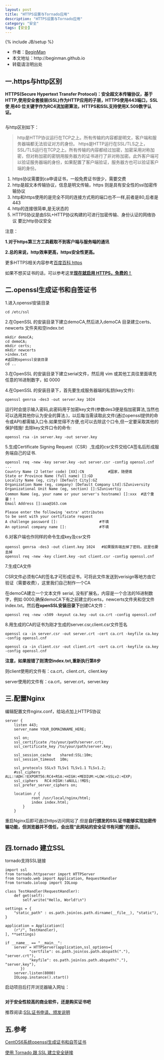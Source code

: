 ```yaml
---
layout: post
title: "HTTPS设置与Tornado应用"
description: "HTTPS设置与Tornado应用"
category: "安全"
tags: [安全]
---
```

{% include JB/setup %}
<ul>
    <li>作者：<a href="http://weibo.com/beginman" target="blank">BeginMan</a></li>
    <li>本文地址：http://beginman.github.io</li>
    <li>转载请注明出处</li>
</ul>
<h2>一.https与http区别</h2>

<p><strong>HTTPS(Secure Hypertext Transfer Protocol)：安全超文本传输协议，基于HTTP,使用安全套接层(SSL)作为HTTP应用的子层，HTTPS使用443端口，SSL使 用40 位关键字作为RC4流加密算法，HTTPS和SSL支持使用X.509数字认证。</strong></p>

<p><img src="http://beginman.qiniudn.com/https.jpg" alt="" /></p>

<p>与http区别如下：</p>

<blockquote>
  <p>http是HTTP协议运行在TCP之上。所有传输的内容都是明文，客户端和服务器端都无法验证对方的身份。
  https是HTTP运行在SSL/TLS之上，SSL/TLS运行在TCP之上。所有传输的内容都经过加密，加密采用对称加密，但对称加密的密钥用服务器方的证书进行了非对称加密。此外客户端可以验证服务器端的身份，如果配置了客户端验证，服务器方也可以验证客户端的身份。</p>
</blockquote>

<ol>
<li>https协议需要到ca申请证书，一般免费证书很少，需要交费</li>
<li>http是超文本传输协议，信息是明文传输，https 则是具有安全性的ssl加密传输协议</li>
<li>http和https使用的是完全不同的连接方式用的端口也不一样,前者是80,后者是443</li>
<li>http的连接很简单,是无状态的</li>
<li>HTTPS协议是由SSL+HTTP协议构建的可进行加密传输、身份认证的网络协议 要比http协议安全 </li>
</ol>

<!--more-->

<p>注意：</p>

<p><strong>1.对于https第三方工具截取不到客户端与服务端的通讯</strong></p>

<p><strong>2.总的来说，http效率更高，https安全性更高。</strong></p>

<p>更多HTTPS相关内容参考<a href="http://baike.baidu.com/view/14121.htm">百度百科 https</a></p>

<p>如果不想买证书的话，可以参考这里<strong><a href="http://www.oschina.net/translate/switch-to-https-now-for-free?p=3#comments">现在就启用 HTTPS，免费的！</a></strong></p>

<h2>二.openssl生成证书和自签证书</h2>

<p>1.进入openssl安装目录</p>

<pre><code>cd /etc/ssl
</code></pre>

<p>2.在OpenSSL 的安装目录下建立demoCA,然后进入demoCA 目录建立certs、newcerts 文件夹和空index.txt</p>

<pre><code>mkdir demoCA;
cd demoCA;
mkdir certs;
mkdir newcerts
&gt;index.txt
#返回到openssl安装目录
cd ..
</code></pre>

<p>3.在OpenSSL 的安装目录下建立serial文件，然后用 vim 或其他工具往里面填充任意的16进制数字，如 0000</p>

<p>4.在OpenSSL 的安装目录下，首先要生成服务器端的私钥(key文件):</p>

<pre><code>openssl genrsa -des3 -out server.key 1024
</code></pre>

<p>运行时会提示输入密码,此密码用于加密key文件(参数des3便是指加密算法,当然也可以选用其他你认为安全的算法.)，以后每当需读取此文件(通过openssl提供的命令或API)都需输入口令.如果觉得不方便,也可以去除这个口令,但一定要采取其他的保护措施!
去除key文件口令的命令:</p>

<pre><code>openssl rsa -in server.key -out server.key
</code></pre>

<p>5.生成Certificate Signing Request（CSR）,生成的csr文件交给CA签名后形成服务端自己的证书.</p>

<pre><code>openssl req -new -key server.key -out server.csr -config openssl.cnf
...
Country Name (2 letter code) [XX]:CN           #国家，随便填
State or Province Name (full name) []:GD     
Locality Name (eg, city) [Default City]:GZ
Organization Name (eg, company) [Default Company Ltd]:SZuniversity
Organizational Unit Name (eg, section) []:SZunivertiy
Common Name (eg, your name or your server's hostname) []:xxx  #这个重要！！
Email Address []:aaa@163.com

Please enter the following 'extra' attributes
to be sent with your certificate request
A challenge password []:                   #不填
An optional company name []:               #不填
</code></pre>

<p>6.对客户端也作同样的命令生成key及csr文件</p>

<pre><code>openssl genrsa -des3 -out client.key 1024   #如果服务端去掉了密码，这里也要去掉
openssl req -new -key client.key -out client.csr -config openssl.cnf
</code></pre>

<p>7.生成CA文件</p>

<p>CSR文件必须有CA的签名才可形成证书，可将此文件发送到verisign等地方由它验证（需要收费），这里我们自己制作一个CA</p>

<p>在demoCA建立一个文本文件 serial, 没有扩展名，内容是一个合法的16进制数字，例如 0000,确保demoCA下有之前建立的certs，newcerts文件夹和空文件 index.txt。然后<strong>在openSSL安装目录下</strong>创建CA文件：</p>

<pre><code>openssl req -new -x509 -keyout ca.key -out ca.crt -config openssl.cnf
</code></pre>

<p>8.用生成的CA的证书为刚才生成的server.csr,client.csr文件签名</p>

<pre><code>openssl ca -in server.csr -out server.crt -cert ca.crt -keyfile ca.key -config openssl.cnf

openssl ca -in client.csr -out client.crt -cert ca.crt -keyfile ca.key -config openssl.cnf
</code></pre>

<p><strong>注意，如果报错了则清空index.txt,重新执行第8步</strong></p>

<p>则client使用的文件有：ca.crt，client.crt，client.key</p>

<p>server使用的文件有：ca.crt，server.crt，server.key</p>

<h2>三.配置Nginx</h2>

<p>编辑配置文件nginx.conf，给站点加上HTTPS协议</p>

<pre><code>server {
    listen 443;
    server_name YOUR_DOMAINNAME_HERE;

    ssl on;
    ssl_certificate /to/your/path/server.crt;
    ssl_certificate_key /to/your/path/server.key;

    ssl_session_cache    shared:SSL:10m;
    ssl_session_timeout  10m;

    ssl_protocols SSLv3 TLSv1 TLSv1.1 TLSv1.2;
    #ssl_ciphers  ALL:!ADH:!EXPORT56:RC4+RSA:+HIGH:+MEDIUM:+LOW:+SSLv2:+EXP;
    ssl_ciphers   RC4:HIGH:!aNULL:!MD5;
    ssl_prefer_server_ciphers on;

    location / {
            root /usr/local/nginx/html;
            index index.html;
        }
    }
</code></pre>

<p>重启Nginx后即可通过https访问网站了.但是<strong>自行颁发的SSL证书能够实现加密传输功能，但浏览器并不信任，会出现“此网站的安全证书有问题”的提示。</strong></p>

<p><img src="http://beginman.qiniudn.com/disableSSl.jpeg" alt="" /></p>

<h2>四.tornado 建立SSL</h2>

<p>tornado支持SSL链接</p>

<pre><code>import ssl
from tornado.httpserver import HTTPServer
from tornado.web import Application, RequestHandler
from tornado.ioloop import IOLoop

class TestHandler(RequestHandler):
    def get(self):
        self.write("Hello, World!\n")

settings = {
    "static_path" : os.path.join(os.path.dirname(__file__), "static"),
}

application = Application([
    (r"/", TestHandler),
], **settings)

if __name__ == "__main__":
    server = HTTPServer(application,ssl_options={
           "certfile": os.path.join(os.path.abspath("."), "server.crt"),
           "keyfile": os.path.join(os.path.abspath("."), "server.key"),
       })
    server.listen(8000)
    IOLoop.instance().start()
</code></pre>

<p>启动项目后打开浏览器输入网址：</p>

<p><img src="http://beginman.qiniudn.com/ssl.jpg" alt="" /></p>

<p><strong>对于安全性较高的商业软件，还是购买证书吧</strong></p>

<p>推荐阅读:<a href="http://w.gdu.me/wiki/sysadmin/openssl_genrsa_req_sign.html">SSL证书申请、颁发说明</a></p>

<h2>五.参考</h2>

<p><a href="http://www.zhukun.net/archives/7604">CentOS6系统openssl生成证书和自签证书</a></p>

<p><a href="http://www.cnblogs.com/SinSay/archive/2010/10/30/1865178.html">使用 Tornado 跟 SSL 建立安全链接</a></p>
